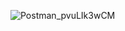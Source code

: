 ![Postman_pvuLIk3wCM](https://github.com/user-attachments/assets/8aea2298-16fa-4a12-a26f-d1e4781b4f4a)
